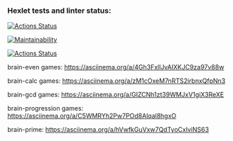 ### Hexlet tests and linter status:
[![Actions Status](https://github.com/AlexSerdyuk83/frontend-project-lvl1/workflows/hexlet-check/badge.svg)](https://github.com/AlexSerdyuk83/frontend-project-lvl1/actions)

[![Maintainability](https://api.codeclimate.com/v1/badges/a99a88d28ad37a79dbf6/maintainability)](https://codeclimate.com/github/codeclimate/codeclimate/maintainability)

[![Actions Status](https://github.com/AlexSerdyuk83/frontend-project-lvl1/workflows/nodejs-lint/badge.svg)](https://github.com/AlexSerdyuk83/frontend-project-lvl1/actions)

brain-even games: https://asciinema.org/a/4Gh3FxllJvAIXKJC9za97v88w

brain-calc games: https://asciinema.org/a/zM1cOxeM7nRTS2irbnxQfpNn3

brain-gcd games: https://asciinema.org/a/GIZCNh1zt39WMJxV1giX3ReXE

brain-progression games: https://asciinema.org/a/C5WMRYh2Pw7POd8Alqal8hgxO

brain-prime: https://asciinema.org/a/hVwfkGuVxw7QdTyoCxlviNS63
